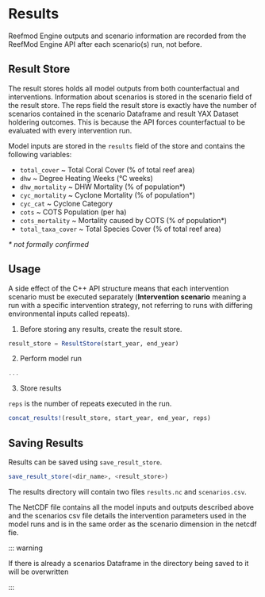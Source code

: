 # Results

Reefmod Engine outputs and scenario information are recorded from the ReefMod Engine API
after each scenario(s) run, not before.

## Result Store

The result stores holds all model outputs from both counterfactual and interventions.
Information about scenarios is stored in the scenario field of the result store. The reps
field the result store is exactly have the number of scenarios contained in the scenario
Dataframe and result YAX Dataset holdering outcomes. This is because the API forces counterfactual to be
evaluated with every intervention run.

Model inputs are stored in the `results` field of the store and contains the following
variables:

 - `total_cover`      ~ Total Coral Cover (% of total reef area)
 - `dhw`              ~ Degree Heating Weeks (°C weeks)
 - `dhw_mortality`    ~ DHW Mortality (% of population*)
 - `cyc_mortality`    ~ Cyclone Mortality (% of population*)
 - `cyc_cat`          ~ Cyclone Category
 - `cots`             ~ COTS Population (per ha)
 - `cots_mortality`   ~ Mortality caused by COTS (% of population*)
 - `total_taxa_cover` ~ Total Species Cover (% of total reef area)

*\* not formally confirmed*

## Usage

A side effect of the C++ API structure means that each intervention scenario must be
executed separately (**Intervention scenario** meaning a run with a specific intervention
strategy, not referring to runs with differing environmental inputs called repeats).

1. Before storing any results, create the result store.

```julia
result_store = ResultStore(start_year, end_year)
```
2. Perform model run

```julia
...

```

3. Store results

`reps` is the number of repeats executed in the run.

```julia
concat_results!(result_store, start_year, end_year, reps)
```

## Saving Results

Results can be saved using `save_result_store`.
```julia
save_result_store(<dir_name>, <result_store>)
```

The results directory will contain two files `results.nc` and `scenarios.csv`.

The NetCDF file contains all the model inputs and outputs described above and the scenarios
csv file details the intervention parameters used in the model runs and is in the same order
as the scenario dimension in the netcdf fie.

::: warning

If there is already a scenarios Dataframe in the directory being saved to it will
be overwritten

:::

